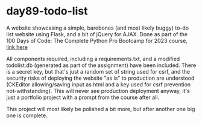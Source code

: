 # day89-todo-list
A website showcasing a simple, barebones (and most likely buggy) to-do list website using Flask, and a bit of jQuery for AJAX.
Done as part of the 100 Days of Code: The Complete Python Pro Bootcamp for 2023 course, [link here](https://www.udemy.com/course/100-days-of-code/learn/practice/1251204#overview)

All components required, including a requirements.txt, and a modified todolist.db (generated as part of the assignment) have been included. There is a secret key, but that's just a random set of string used for csrf, and the security risks of deploying the website "as is" to production are understood (CKEditor allowing/saving input as html and a key used for csrf prevention not-withstanding). This will never see production deployment anyway, it's just a portfolio project with a prompt from the course after all.

This project will most likely be polished a bit more, but after another one big one is complete.

